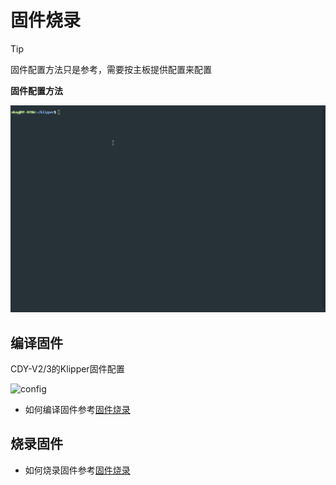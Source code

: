 # 固件烧录

> [!TIP]
> 固件配置方法只是参考，需要按主板提供配置来配置

**固件配置方法**

![MAKE](../../images/adv/make.gif)

## 编译固件

CDY-V2/3的Klipper固件配置

![config](../../images/boards/fly_cdy_v3/config.png ":no-zooom")

* 如何编译固件参考[固件烧录](/introduction/firmware)

## 烧录固件


* 如何烧录固件参考[固件烧录](/introduction/firmware?id=烧录固件到主板)